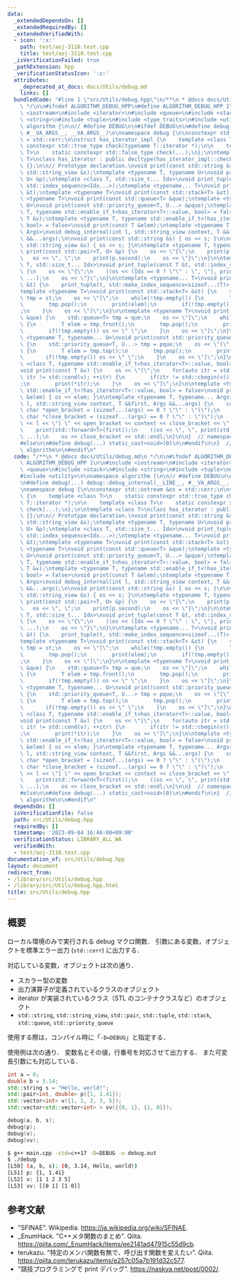 ```yaml
---
data:
  _extendedDependsOn: []
  _extendedRequiredBy: []
  _extendedVerifiedWith:
  - icon: ':x:'
    path: test/aoj-3110.test.cpp
    title: test/aoj-3110.test.cpp
  _isVerificationFailed: true
  _pathExtension: hpp
  _verificationStatusIcon: ':x:'
  attributes:
    _deprecated_at_docs: docs/Utils/debug.md
    links: []
  bundledCode: "#line 1 \"src/Utils/debug.hpp\"\n/**\n * @docs docs/Utils/debug.md\n\
    \ */\n\n#ifndef ALGORITHM_DEBUG_HPP\n#define ALGORITHM_DEBUG_HPP 1\n\n#include\
    \ <iostream>\n#include <iterator>\n#include <queue>\n#include <stack>\n#include\
    \ <string>\n#include <tuple>\n#include <type_traits>\n#include <utility>\n\nnamespace\
    \ algorithm {\n\n// #define DEBUG\n\n#ifdef DEBUG\n\n#define debug(...) debug::debug_internal(__LINE__,\
    \ #__VA_ARGS__, __VA_ARGS__)\n\nnamespace debug {\n\nconstexpr std::ostream &os\
    \ = std::cerr;\n\nstruct has_iterator_impl {\n    template <class T>\n    static\
    \ constexpr std::true_type check(typename T::iterator *);\n\n    template <class\
    \ T>\n    static constexpr std::false_type check(...);\n};\n\ntemplate <class\
    \ T>\nclass has_iterator : public decltype(has_iterator_impl::check<T>(nullptr))\
    \ {};\n\n// Prototype declaration.\nvoid print(const std::string &s);\nvoid print(const\
    \ std::string_view &s);\ntemplate <typename T, typename U>\nvoid print(const std::pair<T,\
    \ U> &p);\ntemplate <class T, std::size_t... Idx>\nvoid print_tuple(const T &t,\
    \ std::index_sequence<Idx...>);\ntemplate <typename... T>\nvoid print(const std::tuple<T...>\
    \ &t);\ntemplate <typename T>\nvoid print(const std::stack<T> &st);\ntemplate\
    \ <typename T>\nvoid print(const std::queue<T> &que);\ntemplate <typename T, typename...\
    \ U>\nvoid print(const std::priority_queue<T, U...> &pque);\ntemplate <typename\
    \ T, typename std::enable_if_t<has_iterator<T>::value, bool> = false>\nvoid print(const\
    \ T &v);\ntemplate <typename T, typename std::enable_if_t<!has_iterator<T>::value,\
    \ bool> = false>\nvoid print(const T &elem);\ntemplate <typename T, typename...\
    \ Args>\nvoid debug_internal(int l, std::string_view context, T &&first, Args\
    \ &&...args);\n\nvoid print(const std::string &s) { os << s; }\n\nvoid print(const\
    \ std::string_view &s) { os << s; }\n\ntemplate <typename T, typename U>\nvoid\
    \ print(const std::pair<T, U> &p) {\n    os << \"{\";\n    print(p.first);\n \
    \   os << \", \";\n    print(p.second);\n    os << \"}\";\n}\n\ntemplate <class\
    \ T, std::size_t... Idx>\nvoid print_tuple(const T &t, std::index_sequence<Idx...>)\
    \ {\n    os << \"{\";\n    ((os << (Idx == 0 ? \"\" : \", \"), print(std::get<Idx>(t))),\
    \ ...);\n    os << \"}\";\n}\n\ntemplate <typename... T>\nvoid print(const std::tuple<T...>\
    \ &t) {\n    print_tuple(t, std::make_index_sequence<sizeof...(T)>());\n}\n\n\
    template <typename T>\nvoid print(const std::stack<T> &st) {\n    std::stack<T>\
    \ tmp = st;\n    os << \"[\";\n    while(!tmp.empty()) {\n        T elem = tmp.top();\n\
    \        tmp.pop();\n        print(elem);\n        if(!tmp.empty()) os << \" \"\
    ;\n    }\n    os << \"]\";\n}\n\ntemplate <typename T>\nvoid print(const std::queue<T>\
    \ &que) {\n    std::queue<T> tmp = que;\n    os << \"[\";\n    while(!tmp.empty())\
    \ {\n        T elem = tmp.front();\n        tmp.pop();\n        print(elem);\n\
    \        if(!tmp.empty()) os << \" \";\n    }\n    os << \"]\";\n}\n\ntemplate\
    \ <typename T, typename... U>\nvoid print(const std::priority_queue<T, U...> &pque)\
    \ {\n    std::priority_queue<T, U...> tmp = pque;\n    os << \"[\";\n    while(!tmp.empty())\
    \ {\n        T elem = tmp.top();\n        tmp.pop();\n        print(elem);\n \
    \       if(!tmp.empty()) os << \" \";\n    }\n    os << \"]\";\n}\n\ntemplate\
    \ <class T, typename std::enable_if_t<has_iterator<T>::value, bool> = false>\n\
    void print(const T &v) {\n    os << \"[\";\n    for(auto itr = std::cbegin(v);\
    \ itr != std::cend(v); ++itr) {\n        if(itr != std::cbegin(v)) os << \" \"\
    ;\n        print(*itr);\n    }\n    os << \"]\";\n}\n\ntemplate <typename T, typename\
    \ std::enable_if_t<!has_iterator<T>::value, bool> = false>\nvoid print(const T\
    \ &elem) { os << elem; }\n\ntemplate <typename T, typename... Args>\nvoid debug_internal(int\
    \ l, std::string_view context, T &&first, Args &&...args) {\n    constexpr const\
    \ char *open_bracket = (sizeof...(args) == 0 ? \"\" : \"(\");\n    constexpr const\
    \ char *close_bracket = (sizeof...(args) == 0 ? \"\" : \")\");\n    os << \"[L\"\
    \ << l << \"] \" << open_bracket << context << close_bracket << \": \" << open_bracket;\n\
    \    print(std::forward<T>(first));\n    ((os << \", \", print(std::forward<Args>(args))),\
    \ ...);\n    os << close_bracket << std::endl;\n}\n\n}  // namespace debug\n\n\
    #else\n\n#define debug(...) static_cast<void>(0)\n\n#endif\n\n}  // namespace\
    \ algorithm\n\n#endif\n"
  code: "/**\n * @docs docs/Utils/debug.md\n */\n\n#ifndef ALGORITHM_DEBUG_HPP\n#define\
    \ ALGORITHM_DEBUG_HPP 1\n\n#include <iostream>\n#include <iterator>\n#include\
    \ <queue>\n#include <stack>\n#include <string>\n#include <tuple>\n#include <type_traits>\n\
    #include <utility>\n\nnamespace algorithm {\n\n// #define DEBUG\n\n#ifdef DEBUG\n\
    \n#define debug(...) debug::debug_internal(__LINE__, #__VA_ARGS__, __VA_ARGS__)\n\
    \nnamespace debug {\n\nconstexpr std::ostream &os = std::cerr;\n\nstruct has_iterator_impl\
    \ {\n    template <class T>\n    static constexpr std::true_type check(typename\
    \ T::iterator *);\n\n    template <class T>\n    static constexpr std::false_type\
    \ check(...);\n};\n\ntemplate <class T>\nclass has_iterator : public decltype(has_iterator_impl::check<T>(nullptr))\
    \ {};\n\n// Prototype declaration.\nvoid print(const std::string &s);\nvoid print(const\
    \ std::string_view &s);\ntemplate <typename T, typename U>\nvoid print(const std::pair<T,\
    \ U> &p);\ntemplate <class T, std::size_t... Idx>\nvoid print_tuple(const T &t,\
    \ std::index_sequence<Idx...>);\ntemplate <typename... T>\nvoid print(const std::tuple<T...>\
    \ &t);\ntemplate <typename T>\nvoid print(const std::stack<T> &st);\ntemplate\
    \ <typename T>\nvoid print(const std::queue<T> &que);\ntemplate <typename T, typename...\
    \ U>\nvoid print(const std::priority_queue<T, U...> &pque);\ntemplate <typename\
    \ T, typename std::enable_if_t<has_iterator<T>::value, bool> = false>\nvoid print(const\
    \ T &v);\ntemplate <typename T, typename std::enable_if_t<!has_iterator<T>::value,\
    \ bool> = false>\nvoid print(const T &elem);\ntemplate <typename T, typename...\
    \ Args>\nvoid debug_internal(int l, std::string_view context, T &&first, Args\
    \ &&...args);\n\nvoid print(const std::string &s) { os << s; }\n\nvoid print(const\
    \ std::string_view &s) { os << s; }\n\ntemplate <typename T, typename U>\nvoid\
    \ print(const std::pair<T, U> &p) {\n    os << \"{\";\n    print(p.first);\n \
    \   os << \", \";\n    print(p.second);\n    os << \"}\";\n}\n\ntemplate <class\
    \ T, std::size_t... Idx>\nvoid print_tuple(const T &t, std::index_sequence<Idx...>)\
    \ {\n    os << \"{\";\n    ((os << (Idx == 0 ? \"\" : \", \"), print(std::get<Idx>(t))),\
    \ ...);\n    os << \"}\";\n}\n\ntemplate <typename... T>\nvoid print(const std::tuple<T...>\
    \ &t) {\n    print_tuple(t, std::make_index_sequence<sizeof...(T)>());\n}\n\n\
    template <typename T>\nvoid print(const std::stack<T> &st) {\n    std::stack<T>\
    \ tmp = st;\n    os << \"[\";\n    while(!tmp.empty()) {\n        T elem = tmp.top();\n\
    \        tmp.pop();\n        print(elem);\n        if(!tmp.empty()) os << \" \"\
    ;\n    }\n    os << \"]\";\n}\n\ntemplate <typename T>\nvoid print(const std::queue<T>\
    \ &que) {\n    std::queue<T> tmp = que;\n    os << \"[\";\n    while(!tmp.empty())\
    \ {\n        T elem = tmp.front();\n        tmp.pop();\n        print(elem);\n\
    \        if(!tmp.empty()) os << \" \";\n    }\n    os << \"]\";\n}\n\ntemplate\
    \ <typename T, typename... U>\nvoid print(const std::priority_queue<T, U...> &pque)\
    \ {\n    std::priority_queue<T, U...> tmp = pque;\n    os << \"[\";\n    while(!tmp.empty())\
    \ {\n        T elem = tmp.top();\n        tmp.pop();\n        print(elem);\n \
    \       if(!tmp.empty()) os << \" \";\n    }\n    os << \"]\";\n}\n\ntemplate\
    \ <class T, typename std::enable_if_t<has_iterator<T>::value, bool> = false>\n\
    void print(const T &v) {\n    os << \"[\";\n    for(auto itr = std::cbegin(v);\
    \ itr != std::cend(v); ++itr) {\n        if(itr != std::cbegin(v)) os << \" \"\
    ;\n        print(*itr);\n    }\n    os << \"]\";\n}\n\ntemplate <typename T, typename\
    \ std::enable_if_t<!has_iterator<T>::value, bool> = false>\nvoid print(const T\
    \ &elem) { os << elem; }\n\ntemplate <typename T, typename... Args>\nvoid debug_internal(int\
    \ l, std::string_view context, T &&first, Args &&...args) {\n    constexpr const\
    \ char *open_bracket = (sizeof...(args) == 0 ? \"\" : \"(\");\n    constexpr const\
    \ char *close_bracket = (sizeof...(args) == 0 ? \"\" : \")\");\n    os << \"[L\"\
    \ << l << \"] \" << open_bracket << context << close_bracket << \": \" << open_bracket;\n\
    \    print(std::forward<T>(first));\n    ((os << \", \", print(std::forward<Args>(args))),\
    \ ...);\n    os << close_bracket << std::endl;\n}\n\n}  // namespace debug\n\n\
    #else\n\n#define debug(...) static_cast<void>(0)\n\n#endif\n\n}  // namespace\
    \ algorithm\n\n#endif\n"
  dependsOn: []
  isVerificationFile: false
  path: src/Utils/debug.hpp
  requiredBy: []
  timestamp: '2023-09-04 16:46:00+09:00'
  verificationStatus: LIBRARY_ALL_WA
  verifiedWith:
  - test/aoj-3110.test.cpp
documentation_of: src/Utils/debug.hpp
layout: document
redirect_from:
- /library/src/Utils/debug.hpp
- /library/src/Utils/debug.hpp.html
title: src/Utils/debug.hpp
---
```

## 概要

ローカル環境のみで実行される debug マクロ関数．
引数にある変数，オブジェクトを標準エラー出力 (`std::cerr`) に出力する．

対応している変数，オブジェクトは次の通り．

- スカラー型の変数
- 出力演算子が定義されているクラスのオブジェクト
- iterator が実装されているクラス（STL のコンテナクラスなど）のオブジェクト
- `std::string`, `std::string_view`, `std::pair`, `std::tuple`, `std::stack`, `std::queue`, `std::priority_queue`

使用する際は，コンパイル時に「`-D=DEBUG`」と指定する．

使用例は次の通り．
変数名とその値，行番号を対応させて出力する．
また可変長引数にも対応している．

```main.cpp
int a = 0;
double b = 3.14;
std::string s = "Hello, world!";
std::pair<int, double> p({1, 1.41});
std::vector<int> v({1, 1, 2, 3, 5});
std::vector<std::vector<int> > vv({{0, 1}, {1, 0}});

debug(a, b, s);
debug(p);
debug(v);
debug(vv);
`````

```bash
$ g++ main.cpp -std=c++17 -D=DEBUG -o debug.out
$ ./debug
[L50] (a, b, s): (0, 3.14, Hello, world!)
[L51] p: {1, 1.41}
[L52] v: [1 1 2 3 5]
[L53] vv: [[0 1] [1 0]]
``````


## 参考文献

- "SFINAE". Wikipedia. <https://ja.wikipedia.org/wiki/SFINAE>.
- _EnumHack. "C++メタ関数のまとめ". Qiita. <https://qiita.com/_EnumHack/items/ee2141ad47915c55d9cb>.
- terukazu. "特定のメンバ関数有無で、呼び出す関数を変えたい". Qiita. <https://qiita.com/terukazu/items/e257c05a7b191d32c577>.
- "競技プログラミングで print デバッグ". <https://naskya.net/post/0002/>.
